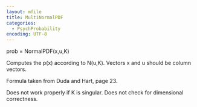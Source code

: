 ```yaml
---
layout: mfile
title: MultiNormalPDF
categories:
  - PsychProbability
encoding: UTF-8
---
```


prob = NormalPDF(x,u,K)

Computes the p(x) according to N(u,K). Vectors x and u should be column
vectors.

Formula taken from Duda and Hart, page 23.

Does not work properly if K is singular. Does not check for dimensional
correctness.